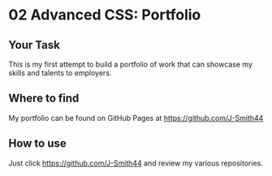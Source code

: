 # 02 Advanced CSS: Portfolio

## Your Task

This is my first attempt to build a portfolio of work that can showcase my skills and talents to employers.


## Where to find
My portfolio can be found on GitHub Pages at https://github.com/J-Smith44

## How to use

Just click https://github.com/J-Smith44 and review my various repositories.
